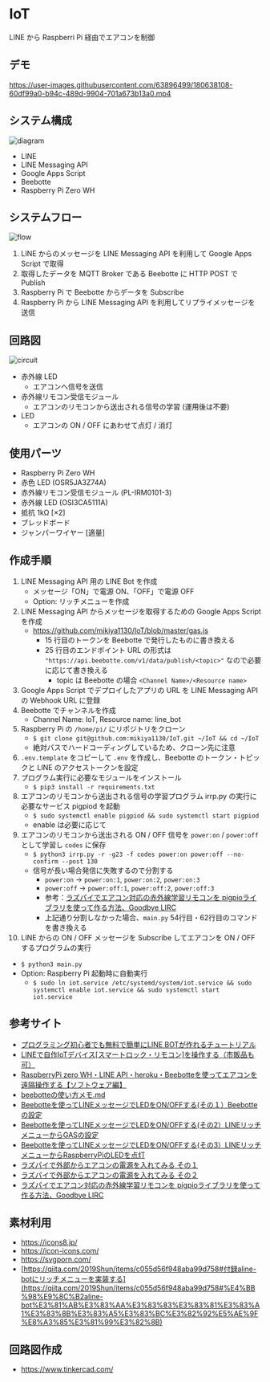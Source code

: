 # IoT

LINE から Raspberri Pi 経由でエアコンを制御

## デモ

https://user-images.githubusercontent.com/63896499/180638108-60df99a0-b94c-489d-9904-701a673b13a0.mp4

## システム構成

![diagram](https://user-images.githubusercontent.com/63896499/180638396-5e9530c6-d86d-4bfd-b92b-6e770a000c3f.png)

- LINE
- LINE Messaging API
- Google Apps Script
- Beebotte
- Raspberry Pi Zero WH

## システムフロー

![flow](https://user-images.githubusercontent.com/63896499/180638416-f5897c63-2b53-4f99-9e07-5ea4a006c97b.png)

1. LINE からのメッセージを LINE Messaging API を利用して Google Apps Script で取得
2. 取得したデータを MQTT Broker である Beebotte に HTTP POST で Publish
3. Raspberry Pi で Beebotte からデータを Subscribe
4. Raspberry Pi から LINE Messaging API を利用してリプライメッセージを送信

## 回路図

![circuit](https://user-images.githubusercontent.com/63896499/180638420-d119c1fc-b4d3-48ce-be83-30a76bf4844c.png)

- 赤外線 LED
  - エアコンへ信号を送信
- 赤外線リモコン受信モジュール
  - エアコンのリモコンから送出される信号の学習 (運用後は不要)
- LED
  - エアコンの ON / OFF にあわせて点灯 / 消灯

## 使用パーツ

- Raspberry Pi Zero WH
- 赤色 LED (OSR5JA3Z74A)
- 赤外線リモコン受信モジュール (PL-IRM0101-3)
- 赤外線 LED (OSI3CA5111A)
- 抵抗 1kΩ [×2]
- ブレッドボード
- ジャンパーワイヤー [適量]

## 作成手順

1. LINE Messaging API 用の LINE Bot を作成
   - メッセージ「ON」で電源 ON、「OFF」で電源 OFF
   - Option: リッチメニューを作成
2. LINE Messaging API からメッセージを取得するための Google Apps Script を作成
   - https://github.com/mikiya1130/IoT/blob/master/gas.js
     - 15 行目のトークンを Beebotte で発行したものに書き換える
     - 25 行目のエンドポイント URL の形式は `"https://api.beebotte.com/v1/data/publish/<topic>"` なので必要に応じて書き換える
       - topic は Beebotte の場合 `<Channel Name>/<Resource name>`
3. Google Apps Script でデプロイしたアプリの URL を LINE Messaging API の Webhook URL に登録
4. Beebotte でチャンネルを作成
   - Channel Name: IoT, Resource name: line_bot
5. Raspberry Pi の `/home/pi/` にリポジトリをクローン
   - `$ git clone git@github.com:mikiya1130/IoT.git ~/IoT && cd ~/IoT`
   - 絶対パスでハードコーディングしているため、クローン先に注意
6. `.env.template` をコピーして `.env` を作成し、Beebotte のトークン・トピックと LINE のアクセストークンを設定
7. プログラム実行に必要なモジュールをインストール
   - `$ pip3 install -r requirements.txt`
8. エアコンのリモコンから送出される信号の学習プログラム irrp.py の実行に必要なサービス pigpiod を起動
   - `$ sudo systemctl enable pigpiod && sudo systemctl start pigpiod`
   - enable は必要に応じて
9. エアコンのリモコンから送出される ON / OFF 信号を `power:on` / `power:off` として学習し `codes` に保存
   - `$ python3 irrp.py -r -g23 -f codes power:on power:off --no-confirm --post 130`
   - 信号が長い場合発信に失敗するので分割する
     - `power:on` → `power:on:1`, `power:on:2`, `power:on:3`
     - `power:off` → `power:off:1`, `power:off:2`, `power:off:3`
     - 参考：[ラズパイでエアコン対応の赤外線学習リモコンを pigpioライブラリを使って作る方法、Goodbye LIRC](http://www.neko.ne.jp/~freewing/raspberry_pi/raspberry_pi_gpio_pigpio_ir_remote_control/)
     - 上記通り分割しなかった場合、`main.py` 54行目・62行目のコマンドを書き換える
10. LINE からの ON / OFF メッセージを Subscribe してエアコンを ON / OFF するプログラムの実行
   - `$ python3 main.py`
   - Option: Raspberry Pi 起動時に自動実行
     - `$ sudo ln iot.service /etc/systemd/system/iot.service && sudo systemctl enable iot.service && sudo systemctl start iot.service`

## 参考サイト

- [プログラミング初心者でも無料で簡単にLINE BOTが作れるチュートリアル](https://note.com/tatsuaki_w/n/nfed622429f4a)
- [LINEで自作IoTデバイス[スマートロック・リモコン]を操作する（市販品も可）](https://jorublog.site/line-bot-smarthome-control/)
- [RaspberryPi zero WH・LINE API・heroku・Beebotteを使ってエアコンを遠隔操作する【ソフトウェア編】](https://qiita.com/2019Shun/items/c055d56f948aba99d758)
- [beebotteの使い方メモ.md](https://gist.github.com/yoggy/28196ba084f9c406c75967289fbb3dca)
- [Beebotteを使ってLINEメッセージでLEDをON/OFFする(その１）Beebotteの設定](https://note.com/khe00716/n/n8064e6484037)
- [Beebotteを使ってLINEメッセージでLEDをON/OFFする(その2）LINEリッチメニューからGASの設定](https://note.com/khe00716/n/n9eef7f5caadb)
- [Beebotteを使ってLINEメッセージでLEDをON/OFFする(その3）LINEリッチメニューからRaspberryPiのLEDを点灯](https://note.com/khe00716/n/nba6860513ff7)
- [ラズパイで外部からエアコンの電源を入れてみる その１](https://bsblog.casareal.co.jp/archives/5010)
- [ラズパイで外部からエアコンの電源を入れてみる その２](https://bsblog.casareal.co.jp/archives/5891)
- [ラズパイでエアコン対応の赤外線学習リモコンを pigpioライブラリを使って作る方法、Goodbye LIRC](http://www.neko.ne.jp/~freewing/raspberry_pi/raspberry_pi_gpio_pigpio_ir_remote_control/)

## 素材利用

- https://icons8.jp/
- https://icon-icons.com/
- https://svgporn.com/
- [https://qiita.com/2019Shun/items/c055d56f948aba99d758#付録aline-botにリッチメニューを実装する](https://qiita.com/2019Shun/items/c055d56f948aba99d758#%E4%BB%98%E9%8C%B2aline-bot%E3%81%AB%E3%83%AA%E3%83%83%E3%83%81%E3%83%A1%E3%83%8B%E3%83%A5%E3%83%BC%E3%82%92%E5%AE%9F%E8%A3%85%E3%81%99%E3%82%8B)

## 回路図作成

- https://www.tinkercad.com/
